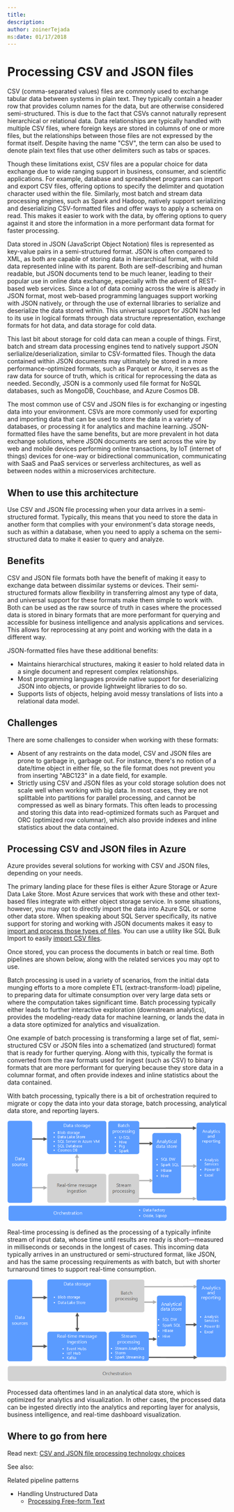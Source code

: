 ```yaml
---
title: 
description: 
author: zoinerTejada
ms:date: 01/17/2018
---
```


# Processing CSV and JSON files

CSV (comma-separated values) <!--Normally the definition comes first with the acronym after, but since CSV is actually probably more common I left as is.-->files are commonly used to exchange tabular data between systems in plain text. They typically contain a header row that provides column names for the data, but are otherwise considered semi-structured. This is due to the fact that CSVs cannot naturally represent hierarchical or relational data. Data relationships are typically handled with multiple CSV files, where foreign keys are stored in columns of one or more files, but the relationships between those files are not expressed by the format itself. Despite having the name "CSV", the term can also be used to denote plain text files that use other delimiters such as tabs or spaces.

Though these limitations exist, CSV files are a popular choice for data exchange due to wide ranging support in business, consumer, and scientific applications. For example, database and spreadsheet programs can import and export CSV files, offering options to specify the delimiter and quotation character used within the file. Similarly, most batch and stream data processing engines, such as Spark and Hadoop, natively support serializing and deserializing CSV-formatted files and offer ways to apply a schema on read. This makes it easier to work with the data, by offering options to query against it and store the information in a more performant data format for faster processing.

Data stored in JSON (JavaScript Object Notation) files is represented as key-value pairs in a semi-structured format. JSON is often compared to XML, as both are capable of storing data in hierarchical format, with child data represented inline with its parent. Both are self-describing and human readable, but JSON documents tend to be much leaner, leading to their popular use in online data exchange, especially with the advent of REST-based web services. Since a lot of data coming across the wire is already in JSON format, most web-based programming languages support working with JSON natively, or through the use of external libraries to serialize and deserialize the data stored within. This universal support for JSON has led to its use in logical formats through data structure representation, exchange formats for hot data, and data storage for cold data.

This last bit about storage for cold data can mean a couple of things. First, batch and stream data processing engines tend to natively support JSON serlialize/deserialization, similar to CSV-formatted files. Though the data contained within JSON documents may ultimately be stored in a more performance-optimized formats, such as  Parquet or Avro, it serves as the raw data for source of truth, which is critical for reprocessing the data as needed. Secondly, JSON is a commonly used file format for NoSQL databases, such as MongoDB, Couchbase, and Azure Cosmos DB.

The most common use of CSV and JSON files is for exchanging or ingesting data into your environment. CSVs are more commonly used for exporting and importing data that can be used to store the data in a variety of databases, or processing it for analytics and machine learning. JSON-formatted files have the same benefits, but are more prevalent in hot data exchange solutions, where JSON documents are sent across the wire by web and mobile devices performing online transactions, by IoT (internet of things) devices for one-way or bidirectional communication, communicating with SaaS and PaaS services or serverless architectures, as well as between nodes within a microservices architecture. <!--This is last sentence is pretty long. I thought about breaking it up, but wasn't sure the best way to do that.-->

## When to use this architecture
Use CSV and JSON file processing when your data arrives in a semi-structured format. Typically, this means that you need to store the data in another form that complies with your environment's data storage needs, such as within a database, when you need to apply a schema on the semi-structured data to make it easier to query and analyze.

## Benefits
CSV and JSON file formats both have the benefit of making it easy to exchange data between dissimilar systems or devices. Their semi-structured formats allow flexibility in transferring almost any type of data, and universal support for these formats make them simple to work with. Both can be used as the raw source of truth in cases where the processed data is stored in binary formats that are more performant for querying and accessible for business intelligence and analysis applications and services. This allows for reprocessing at any point and working with the data in a different way.

JSON-formatted files have these additional benefits:

* Maintains hierarchical structures, making it easier to hold related data in a single document and represent complex relationships.
* Most programming languages provide native support for deserializing JSON into objects, or provide lightweight libraries to do so.
* Supports lists of objects, helping avoid messy translations of lists into a relational data model.

## Challenges
There are some challenges to consider when working with these formats:

* Absent of any restraints on the data model, CSV and JSON files are prone to garbage in, garbage out. For instance, there's no notion of a date/time object in either file, so the file format does not prevent you from inserting "ABC123" in a date field, for example.
* Strictly using CSV and JSON files as your cold storage solution does not scale well when working with big data. In most cases, they are not splittable into partitions for parallel processing, and cannot be compressed as well as binary formats. This often leads to processing and storing this data into read-optimized formats such as Parquet and ORC (optimized row columnar), which also provide indexes and inline statistics about the data contained.

## Processing CSV and JSON files in Azure
Azure provides several solutions for working with CSV and JSON files, depending on your needs.

The primary landing place for these files is either Azure Storage or Azure Data Lake Store. Most Azure services that work with these and other text-based files integrate with either object storage service. In some situations, however, you may opt to directly import the data into Azure SQL or some other data store. When speaking about SQL Server specifically, its native support for storing and working with JSON documents makes it easy to [import and process those types of files](/sql/relational-databases/json/import-json-documents-into-sql-server). You can use a utility like SQL Bulk Import to easily [import CSV files](/sql/relational-databases/json/import-json-documents-into-sql-server).

Once stored, you can process the documents in batch<!--It feels like "batches" would read better, be more grammatically correct, but this might be more technically correct?--> or real time. Both pipelines are shown below, along with the related services you may opt to use.

Batch processing is used in a variety of scenarios, from the initial data munging <!--Is there a more precise word you could use here? I searched MSDN and it only appears 18 time in the library. That's almost not at all. This could be an ESL issue.-->efforts to a more complete ETL (extract-transform-load) pipeline, to preparing data for ultimate consumption over very large data sets or where the computation takes significant time. Batch processing typically either leads to further interactive exploration (downstream analytics), provides the modeling-ready data for machine learning, or lands the data in a data store optimized for analytics and visualization.

One example of batch processing is transforming a large set of flat, semi-structured CSV or JSON files into a schematized (and structured) format that is ready for further querying. Along with this, typically the format is converted from the raw formats used for ingest (such as CSV) to binary formats that are more performant for querying because they store data in a columnar format, and often provide indexes and inline statistics about the data contained.

With batch processing, typically there is a bit of orchestration required to migrate or copy the data into your data storage, batch processing, analytical data store, and reporting layers.

![Batch processing CSV and JSON files in Azure](./images/big-data-batch.png)

Real-time processing is defined as the processing of a typically infinite stream of input data, whose time until results are ready is short&mdash;measured in milliseconds or seconds in the longest of cases. This incoming data typically arrives in an unstructured or semi-structured format, like JSON, and has the same processing requirements as with batch, but with shorter turnaround times to support real-time consumption.

![Real-time processing of CSV and JSON files in Azure](./images/big-data-real-time.png)

Processed data oftentimes land in an analytical data store, which is optimized for analytics and visualization. In other cases, the processed data can be ingested directly into the analytics and reporting layer for analysis, business intelligence, and real-time dashboard visualization.

## Where to go from here
Read next:
[CSV and JSON file processing technology choices](../technology-choices/csv-json-options.md)

See also:

Related pipeline patterns
- Handling Unstructured Data
    - [Processing Free-form Text](./processing-free-form-text.md)
